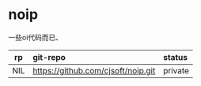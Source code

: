 # noip  
一些oi代码而已、  

| rp |             git-repo             |status |  
|:--:|:---------------------------------|:------|  
|NIL |https://github.com/cjsoft/noip.git|private|  

